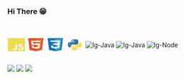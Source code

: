 ### Hi There 😁

<div>
  <img src="https://github-readme-stats.vercel.app/api?username=IgMiras&show_icons=true&include_all_commits=true" alt="">
  <img src="https://github-readme-stats.vercel.app/api/top-langs/?username=IgMiras" alt="">
</div>

<div style="display: inline_block"><br>
  <img align="center" alt="Ig-Js" height="30" width="40" src="https://raw.githubusercontent.com/devicons/devicon/master/icons/javascript/javascript-plain.svg">
  <img align="center" alt="Ig-HTML" height="30" width="40" src="https://raw.githubusercontent.com/devicons/devicon/master/icons/html5/html5-original.svg">
  <img align="center" alt="Ig-CSS" height="30" width="40" src="https://raw.githubusercontent.com/devicons/devicon/master/icons/css3/css3-original.svg">
  <img align="center" alt="Ig-Python" height="30" width="40" src="https://raw.githubusercontent.com/devicons/devicon/master/icons/python/python-original.svg">
  <img align="center" alt="Ig-Java" height="30" width="40" src="https://cdn.jsdelivr.net/gh/devicons/devicon/icons/java/java-original.svg" />
  <img align="center" alt="Ig-Java" height="30" width="40" src="https://cdn.jsdelivr.net/gh/devicons/devicon/icons/c/c-original.svg" />          
  <img align="center" alt="Ig-Node" height="30" width="40" src="https://cdn.jsdelivr.net/gh/devicons/devicon/icons/nodejs/nodejs-original.svg" />
</div>
  
  ##
 
<div> 
  <a href="https://instagram.com/igor_miras" target="_blank"><img src="https://img.shields.io/badge/-Instagram-%23E4405F?style=for-the-badge&logo=instagram&logoColor=white" target="_blank"></a>
  <a href = "mailto:im.miras@unesp.br"><img src="https://img.shields.io/badge/-Gmail-%23333?style=for-the-badge&logo=gmail&logoColor=white" target="_blank"></a>
  <a href="https://www.linkedin.com/in/igormiras/" target="_blank"><img src="https://img.shields.io/badge/-LinkedIn-%230077B5?style=for-the-badge&logo=linkedin&logoColor=white" target="_blank"></a> 
  
</div>
